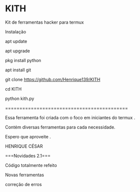 # KITH

Kit de ferramentas hacker para termux 

Instalação


apt update

apt upgrade

pkg install python

apt install git

git clone https://github.com/Henrique139/KITH

cd KITH

python kith.py

===========================================

Essa ferramenta foi criada com o foco em iniciantes do termux .

Contém diversas ferramentas para cada necessidade.

Espero que aproveite .


HENRIQUE CÉSAR 

===Novidades 2.1===

Código totalmente refeito

Novas ferramentas

correção de erros